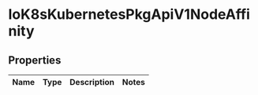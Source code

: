 
# IoK8sKubernetesPkgApiV1NodeAffinity

## Properties
Name | Type | Description | Notes
------------ | ------------- | ------------- | -------------



